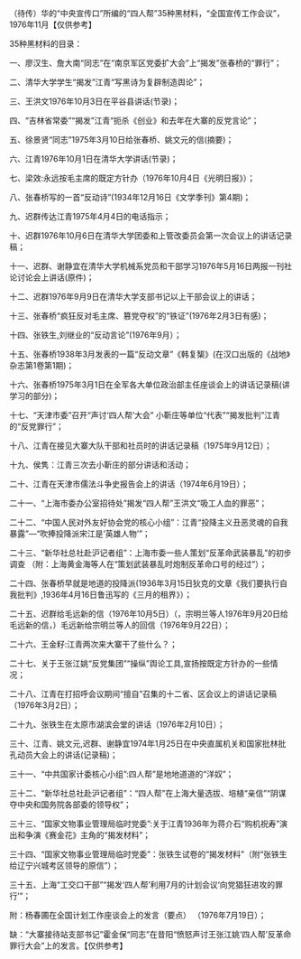 （待传）华的“中央宣传口”所编的“四人帮”35种黑材料，“全国宣传工作会议”，1976年11月【仅供参考】

35种黑材料的目录：

一、廖汉生、詹大南“同志”在“南京军区党委扩大会”上“揭发”张春桥的“罪行”；

二、清华大学学生“揭发”江青“写黑诗为复辟制造舆论”；

三、王洪文1976年10月3日在平谷县讲话(节录)；

四、“吉林省常委”“揭发”江青“扼杀《创业》和去年在大寨的反党言论”；

五、徐景贤“同志”1975年3月10日给张春桥、姚文元的信(摘要)；

六、江青1976年10月1日在清华大学讲话(节录)；

七、梁效:永远按毛主席的既定方针办（1976年10月4日《光明日报》）；

八、张春桥写的一首“反动诗”(1934年12月16日《文学季刊》第4期)；

九、迟群传达江青1975年4月4日的电话指示；

十、迟群1976年10月6日在清华大学团委和上管改委员会第一次会议上的讲话记录稿；

十一、迟群、谢静宜在清华大学机械系党员和干部学习1976年5月16日两报一刊社论讨论会上讲话(原件)；

十二、迟群1976年9月9日在清华大学支部书记以上干部会议上的讲话；

十三、张春桥“疯狂反对毛主席、篡党夺权”的“铁证”(1976年2月3日有感)；

十四、张铁生,刘继业的“反动言论”(1976年9月）；

十五、张春桥1938年3月发表的一篇“反动文章”《韩复榘》(在汉口出版的《战地》杂志第1卷第1期)；

十六、张春桥1975年3月1日在全军各大单位政治部主任座谈会上的讲话记录稿(讲学习的部分)；

十七、“天津市委”召开“声讨‘四人帮’大会” 小靳庄等单位“代表”“揭发批判”江青的“反党罪行”；

十八、江青在接见大寨大队干部和社员时的讲话记录稿（1975年9月12日）；

十九、侯隽：江青三次去小靳庄的部分讲话和活动；

二十、江青在天津市儒法斗争史报告会上的讲话（1974年6月19日）；

二十一、“上海市委办公室招待处”揭发“四人帮”王洪文“吸工人血的罪恶”；

二十二、“中国人民对外友好协会党的核心小组”：江青“投降主义丑恶灵魂的自我暴露”—“吹捧投降派宋江是‘英雄人物’”；

二十三、“新华社总社赴沪记者组”：上海市委一些人策划“反革命武装暴乱”的初步调查 （附：上海黄金海等人在“策划武装暴乱时炮制反革命口号的经过”）；

二十四、张春桥早就是地道的投降派(1936年3月15日狄克的文章《我们要执行自我批判》,1936年4月16日鲁迅写的《三月的租界》）；

二十五、迟群给毛远新的信（1976年10月5日）（，宗明兰等人1976年9月20日给毛远新的信，）毛远新给宗明兰等人的回信（1976年9月22日）；

二十六、王金籽:江青两次来大寨干了些什么？；

二十七、关于王张江姚“反党集团”“操纵”舆论工具,宣扬按既定方针办的一些情况；

二十八、江青在打招呼会议期间“擅自”召集的十二省、区会议上的讲话记录稿（1976年3月2日）；

二十九、张铁生在太原市湖滨会堂的讲话（1976年2月10日）；

三十、江青、姚文元,迟群、谢静宜1974年1月25日在中央直属机关和国家批林批孔动员大会上的讲话(记录稿)；

三十一、“中共国家计委核心小组”:四人帮”是地地道道的“洋奴”；

三十二、“新华社总社赴沪记者组”：“四人帮”在上海大量选拔、培植“亲信”“阴谋夺中央和国务院各部委的领导权”；

三十三、“国家文物事业管理局临时党委”:关于江青1936年为蒋介石“购机祝寿”演出和争演《赛金花》主角的“揭发材料”；

三十四、“国家文物事业管理局临时党委”：张铁生试卷的“揭发材料”（附“张铁生给辽宁兴城考区领导的原信”）；

三十五、上海“工交口干部”“揭发‘四人帮’利用7月的计划会议‘向党猖狂进攻的罪行’”；

附：杨春圃在全国计划工作座谈会上的发言（要点） （1976年7月19日）；

缺：“大寨接待站支部书记”霍金保“同志”在昔阳“愤怒声讨王张江姚‘四人帮’反革命罪行大会”上的发言。【仅供参考】


